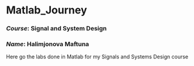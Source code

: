# Matlab_Journey

### *Course*: Signal and System Design 
### *Name*: Halimjonova Maftuna


Here go the labs done in Matlab for my Signals and Systems Design course
